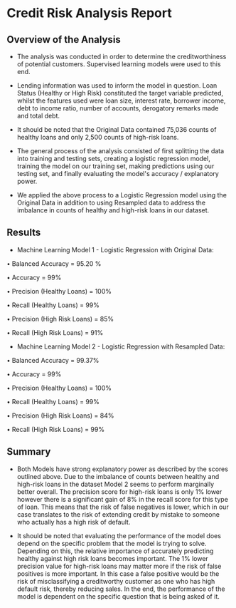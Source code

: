 # Credit Risk Analysis Report

## Overview of the Analysis

* The analysis was conducted in order to determine the creditworthiness of potential customers. Supervised learning models were used to this end.

* Lending information was used to inform the model in question. Loan Status (Healthy or High Risk) constituted the target variable predicted, whilst the features used were loan size, interest rate, borrower income, debt to income ratio, number of accounts, derogatory remarks made and total debt.
 
* It should be noted that the Original Data contained 75,036 counts of healthy loans and only 2,500 counts of high-risk loans.

* The general process of the analysis consisted of first splitting the data into training and testing sets, creating a logistic regression model, training the model on our training set, making predictions using our testing set, and finally evaluating the model's accuracy / explanatory power.

* We applied the above process to a Logistic Regression model using the Original Data in addition to using Resampled data to address the imbalance in counts of healthy and high-risk loans in our dataset.

## Results
* Machine Learning Model 1 - Logistic Regression with Original Data:
  
•	Balanced Accuracy = 95.20 %

•	Accuracy = 99%

•	Precision (Healthy Loans) = 100%

•	Recall (Healthy Loans) = 99% 

•	Precision (High Risk Loans) = 85%

•	Recall (High Risk Loans) = 91%


* Machine Learning Model 2 - Logistic Regression with Resampled Data:
  
•	Balanced Accuracy = 99.37%

•	Accuracy = 99%

•	Precision (Healthy Loans) = 100%

•	Recall (Healthy Loans) = 99% 

•	Precision (High Risk Loans) = 84%

•	Recall (High Risk Loans) = 99%

## Summary

* Both Models have strong explanatory power as described by the scores outlined above. Due to the imbalance of counts between healthy and high-risk loans in the dataset Model 2 seems to perform marginally better overall. The precision score for high-risk loans is only 1% lower however there is a significant gain of 8% in the recall score for this type of loan. This means that the risk of false negatives is lower, which in our case translates to the risk of extending credit by mistake to someone who actually has a high risk of default.
  
* It should be noted that evaluating the performance of the model does depend on the specific problem that the model is trying to solve. Depending on this, the relative importance of accurately predicting healthy against high risk loans becomes important. The 1% lower precision value for high-risk loans may matter more if the risk of false positives is more important. In this case a false positive would be the risk of misclassifying a creditworthy customer as one who has high default risk, thereby reducing sales.
In the end, the performance of the model is dependent on the specific question that is being asked of it.
